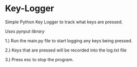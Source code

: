 # Key-Logger
Simple Python Key Logger to track what keys are pressed.

*Uses pynput library*

1.) Run the main.py file to start logging any keys being pressed.

2.) Keys that are pressed will be recorded into the log.txt file

3.) Press esc to stop the program.
